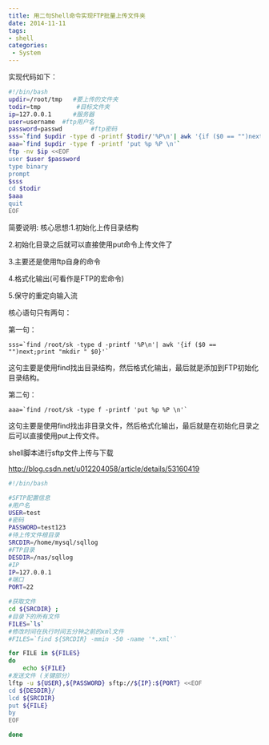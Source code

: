 ```yaml
---
title: 用二句Shell命令实现FTP批量上传文件夹
date: 2014-11-11
tags:
- shell
categories:
 - System
---
```





实现代码如下：

```bash
#!/bin/bash 
updir=/root/tmp   #要上传的文件夹
todir=tmp          #目标文件夹
ip=127.0.0.1      #服务器
user=username  #ftp用户名
password=passwd        #ftp密码
sss=`find $updir -type d -printf $todir/'%P\n'| awk '{if ($0 == "")next;print "mkdir " $0}'` 
aaa=`find $updir -type f -printf 'put %p %P \n'` 
ftp -nv $ip <<EOF 
user $user $password
type binary 
prompt 
$sss 
cd $todir 
$aaa 
quit 
EOF
```

简要说明:
核心思想:1.初始化上传目录结构

2.初始化目录之后就可以直接使用put命令上传文件了

3.主要还是使用ftp自身的命令

4.格式化输出(可看作是FTP的宏命令)

5.保守的重定向输入流

核心语句只有两句：

第一句：

    sss=`find /root/sk -type d -printf '%P\n'| awk '{if ($0 == "")next;print "mkdir " $0}'`

这句主要是使用find找出目录结构，然后格式化输出，最后就是添加到FTP初始化目录结构。

第二句：

    aaa=`find /root/sk -type f -printf 'put %p %P \n'`

这句主要是使用find找出非目录文件，然后格式化输出，最后就是在初始化目录之后可以直接使用put上传文件。

shell脚本进行sftp文件上传与下载

http://blog.csdn.net/u012204058/article/details/53160419

```bash
#!/bin/bash

#SFTP配置信息
#用户名
USER=test
#密码
PASSWORD=test123
#待上传文件根目录
SRCDIR=/home/mysql/sqllog
#FTP目录
DESDIR=/nas/sqllog
#IP
IP=127.0.0.1
#端口
PORT=22

#获取文件
cd ${SRCDIR} ;
#目录下的所有文件
FILES=`ls`
#修改时间在执行时间五分钟之前的xml文件
#FILES=`find ${SRCDIR} -mmin -50 -name '*.xml'`

for FILE in ${FILES}
do
    echo ${FILE}
#发送文件 (关键部分）
lftp -u ${USER},${PASSWORD} sftp://${IP}:${PORT} <<EOF
cd ${DESDIR}/
lcd ${SRCDIR}
put ${FILE}
by
EOF

done
```
